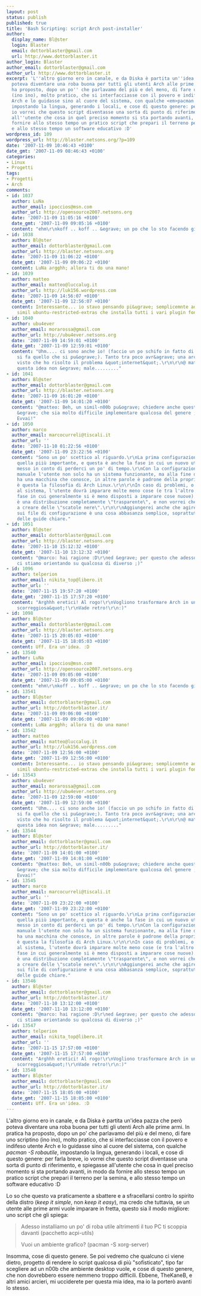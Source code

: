 ```yaml
---
layout: post
status: publish
published: true
title: 'Bash Scripting: script Arch post-installer'
author:
  display_name: Bl@ster
  login: Blaster
  email: dottorblaster@gmail.com
  url: http://www.dottorblaster.it
author_login: Blaster
author_email: dottorblaster@gmail.com
author_url: http://www.dottorblaster.it
excerpt: 'L''altro giorno ero in canale, e da Diska è partita un''idea pazza che però
  poteva diventare una roba buona per tutti gli utenti Arch alle prime armi. In pratica
  ha proposto, dopo un po'' che parlavamo del più e del meno, di fare uno scriptino
  (ino ino), molto pratico, che si interfacciasse con il povero e indifeso utente
  Arch e lo guidasse sino al cuore del sistema, con qualche <em>pacman -S robautile</em>,
  impostando la lingua, generando i locali, e cose di questo genere: per farla breve,
  io vorrei che questo script diventasse una sorta di punto di riferimento, e spiegasse
  all''utente che cosa in quel preciso momento si sta portando avanti, in modo da
  fornire allo stesso tempo un pratico script che prepari il terreno per la semina,
  e allo stesso tempo un software educativo :D'
wordpress_id: 109
wordpress_url: http://blaster.netsons.org/?p=109
date: '2007-11-09 10:46:43 +0100'
date_gmt: '2007-11-09 08:46:43 +0100'
categories:
- Linux
- Progetti
tags:
- Progetti
- Arch
comments:
- id: 1037
  author: LuNa
  author_email: ipoccios@msn.com
  author_url: http://opensource2007.netsons.org
  date: '2007-11-09 11:05:16 +0100'
  date_gmt: '2007-11-09 09:05:16 +0100'
  content: "ehm\r\nkoff .. koff .. &egrave; un po che lo sto facendo gi&agrave;\r\n:D"
- id: 1038
  author: Bl@ster
  author_email: dottorblaster@gmail.com
  author_url: http://blaster.netsons.org
  date: '2007-11-09 11:06:22 +0100'
  date_gmt: '2007-11-09 09:06:22 +0100'
  content: LuNa argghh; allora ti do una mano!
- id: 1039
  author: matteo
  author_email: matteo@luccalug.it
  author_url: http://luk156.wordpress.com
  date: '2007-11-09 14:56:07 +0100'
  date_gmt: '2007-11-09 12:56:07 +0100'
  content: Interessante... io stavo pensando pi&ugrave; semplicemnte ad un pacchetto
    simil ubuntu-restricted-extras che installa tutti i vari plugin font eccc...
- id: 1040
  author: ubu4ever
  author_email: morarossa@gmail.com
  author_url: http://ubu4ever.netsons.org
  date: '2007-11-09 14:59:01 +0100'
  date_gmt: '2007-11-09 12:59:01 +0100'
  content: "Uhm.... ci sono anche io! (faccio un po schifo in fatto di scripting ma
    si fa quello che si pu&ograve;). Tanto tra poco avr&agrave; una arch pure io,
    visto che ho risolto il problema &quot;internet&quot;.\r\n\r\n@ matteo\r\n\r\nAnche
    questa idea non &egrave; male........."
- id: 1041
  author: Bl@ster
  author_email: dottorblaster@gmail.com
  author_url: http://blaster.netsons.org
  date: '2007-11-09 16:01:20 +0100'
  date_gmt: '2007-11-09 14:01:20 +0100'
  content: "@matteo: Beh, un simil-n00b pu&ograve; chiedere anche questo. Tanto non
    &egrave; che sia molto difficile implementare qualcosa del genere ;)\r\n@ubu4ever:
    Evvai!"
- id: 1050
  author: marco
  author_email: marcocurreli@tiscali.it
  author_url: ''
  date: '2007-11-10 01:22:56 +0100'
  date_gmt: '2007-11-09 23:22:56 +0100'
  content: "Sono un po' scettico al riguardo.\r\nLa prima configurazione è generalmente
    quella piiù importante, e questa è anche la fase in cui un nuovo utente ha già
    messo in conto di perderci un po' di tempo.\r\nCon la configurazione totalmente
    manuale l'utente non solo ha un sistema funzionante, ma alla fine del processo
    ha una macchina che conosce, in altre parole è padrone della propria macchina.\r\nEd
    è questa la filosofia di Arch Linux.\r\n\r\nIn caso di problemi, o di modifiche
    al sistema, l'utente dovrà imparare molte meno cose (e tra l'altro questa è la
    fase in cui generalmente si è meno disposti a imparare cose nuove).\r\n\r\nArch
    è una distribuzione completamente \"trasparente\", e non vorrei che si venissero
    a creare delle \"scatole nere\".\r\n\r\nAggiungerei anche che agire direttamente
    sui file di configurazione è una cosa abbasanza semplice, soprattutto se ci sono
    delle guide chiare."
- id: 1051
  author: Bl@ster
  author_email: dottorblaster@gmail.com
  author_url: http://blaster.netsons.org
  date: '2007-11-10 15:12:32 +0100'
  date_gmt: '2007-11-10 13:12:32 +0100'
  content: "@marco: hai ragione :D\r\ned &egrave; per questo che adesso io e LuNa
    ci stiamo orientando su qualcosa di diverso ;)"
- id: 1096
  author: telperion
  author_email: nikita_top@libero.it
  author_url: ''
  date: '2007-11-15 19:57:20 +0100'
  date_gmt: '2007-11-15 17:57:20 +0100'
  content: "Arghhh eretici! Al rogo!\r\nVogliono trasformare Arch in una\r\n&quot;scimmietta
    scorreggiosa&quot;!\r\nVade retro!\r\n:)"
- id: 1098
  author: Bl@ster
  author_email: dottorblaster@gmail.com
  author_url: http://blaster.netsons.org
  date: '2007-11-15 20:05:03 +0100'
  date_gmt: '2007-11-15 18:05:03 +0100'
  content: Uff. Era un'idea. :D
- id: 13540
  author: LuNa
  author_email: ipoccios@msn.com
  author_url: http://opensource2007.netsons.org
  date: '2007-11-09 09:05:00 +0100'
  date_gmt: '2007-11-09 09:05:00 +0100'
  content: "ehm\r\nkoff .. koff .. &egrave; un po che lo sto facendo gi&agrave;\r\n:D"
- id: 13541
  author: Bl@ster
  author_email: dottorblaster@gmail.com
  author_url: http://dottorblaster.it/
  date: '2007-11-09 09:06:00 +0100'
  date_gmt: '2007-11-09 09:06:00 +0100'
  content: LuNa argghh; allora ti do una mano!
- id: 13542
  author: matteo
  author_email: matteo@luccalug.it
  author_url: http://luk156.wordpress.com
  date: '2007-11-09 12:56:00 +0100'
  date_gmt: '2007-11-09 12:56:00 +0100'
  content: Interessante... io stavo pensando pi&ugrave; semplicemnte ad un pacchetto
    simil ubuntu-restricted-extras che installa tutti i vari plugin font eccc...
- id: 13543
  author: ubu4ever
  author_email: morarossa@gmail.com
  author_url: http://ubu4ever.netsons.org
  date: '2007-11-09 12:59:00 +0100'
  date_gmt: '2007-11-09 12:59:00 +0100'
  content: "Uhm.... ci sono anche io! (faccio un po schifo in fatto di scripting ma
    si fa quello che si pu&ograve;). Tanto tra poco avr&agrave; una arch pure io,
    visto che ho risolto il problema &quot;internet&quot;.\r\n\r\n@ matteo\r\n\r\nAnche
    questa idea non &egrave; male........."
- id: 13544
  author: Bl@ster
  author_email: dottorblaster@gmail.com
  author_url: http://dottorblaster.it/
  date: '2007-11-09 14:01:00 +0100'
  date_gmt: '2007-11-09 14:01:00 +0100'
  content: "@matteo: Beh, un simil-n00b pu&ograve; chiedere anche questo. Tanto non
    &egrave; che sia molto difficile implementare qualcosa del genere ;)\r\n@ubu4ever:
    Evvai!"
- id: 13545
  author: marco
  author_email: marcocurreli@tiscali.it
  author_url: ''
  date: '2007-11-09 23:22:00 +0100'
  date_gmt: '2007-11-09 23:22:00 +0100'
  content: "Sono un po' scettico al riguardo.\r\nLa prima configurazione è generalmente
    quella piiù importante, e questa è anche la fase in cui un nuovo utente ha già
    messo in conto di perderci un po' di tempo.\r\nCon la configurazione totalmente
    manuale l'utente non solo ha un sistema funzionante, ma alla fine del processo
    ha una macchina che conosce, in altre parole è padrone della propria macchina.\r\nEd
    è questa la filosofia di Arch Linux.\r\n\r\nIn caso di problemi, o di modifiche
    al sistema, l'utente dovrà imparare molte meno cose (e tra l'altro questa è la
    fase in cui generalmente si è meno disposti a imparare cose nuove).\r\n\r\nArch
    è una distribuzione completamente \"trasparente\", e non vorrei che si venissero
    a creare delle \"scatole nere\".\r\n\r\nAggiungerei anche che agire direttamente
    sui file di configurazione è una cosa abbasanza semplice, soprattutto se ci sono
    delle guide chiare."
- id: 13546
  author: Bl@ster
  author_email: dottorblaster@gmail.com
  author_url: http://dottorblaster.it/
  date: '2007-11-10 13:12:00 +0100'
  date_gmt: '2007-11-10 13:12:00 +0100'
  content: "@marco: hai ragione :D\r\ned &egrave; per questo che adesso io e LuNa
    ci stiamo orientando su qualcosa di diverso ;)"
- id: 13547
  author: telperion
  author_email: nikita_top@libero.it
  author_url: ''
  date: '2007-11-15 17:57:00 +0100'
  date_gmt: '2007-11-15 17:57:00 +0100'
  content: "Arghhh eretici! Al rogo!\r\nVogliono trasformare Arch in una\r\n&quot;scimmietta
    scorreggiosa&quot;!\r\nVade retro!\r\n:)"
- id: 13548
  author: Bl@ster
  author_email: dottorblaster@gmail.com
  author_url: http://dottorblaster.it/
  date: '2007-11-15 18:05:00 +0100'
  date_gmt: '2007-11-15 18:05:00 +0100'
  content: Uff. Era un'idea. :D
---
```

<p>L'altro giorno ero in canale, e da Diska è partita un'idea pazza che però poteva diventare una roba buona per tutti gli utenti Arch alle prime armi. In pratica ha proposto, dopo un po' che parlavamo del più e del meno, di fare uno scriptino (ino ino), molto pratico, che si interfacciasse con il povero e indifeso utente Arch e lo guidasse sino al cuore del sistema, con qualche <em>pacman -S robautile</em>, impostando la lingua, generando i locali, e cose di questo genere: per farla breve, io vorrei che questo script diventasse una sorta di punto di riferimento, e spiegasse all'utente che cosa in quel preciso momento si sta portando avanti, in modo da fornire allo stesso tempo un pratico script che prepari il terreno per la semina, e allo stesso tempo un software educativo :D<a id="more"></a><a id="more-109"></a></p>
<p>Lo so che questo va praticamente a sbattere e a sfracellarsi contro lo spirito della distro (<em>keep it simple</em>, non <em>keep it easy</em>), ma credo che tuttavia, se un utente alle prime armi vuole imparare in fretta, questo sia il modo migliore: uno script che gli spiega:</p>
<blockquote><p>Adesso installiamo un po' di roba utile altrimenti il tuo PC ti scoppia davanti (pacchetto acpi-utils)</p>
<p>Vuoi un ambiente grafico? (pacman -S xorg-server)</p></blockquote>
<p>Insomma, cose di questo genere. Se poi vedremo che qualcuno ci viene dietro, progetto di rendere lo script qualcosa di più "sofisticato", tipo far scegliere ad un n00b che ambiente desktop vuole, e cose di questo genere, che non dovrebbero essere nemmeno troppo difficili. Ebbene, TheKaneB, e altri amici arcieri, mi ucciderete per questa mia idea, ma io la porterò avanti lo stesso.</p>
